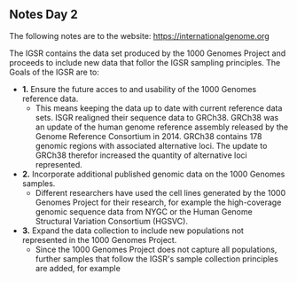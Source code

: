 ## Notes Day 2

The following notes are to the website: https://internationalgenome.org

The IGSR contains the data set produced by the 1000 Genomes Project and proceeds to include new data that follor the IGSR sampling principles. The Goals of the IGSR are to:
* **1.** Ensure the future acces to and usability of the 1000 Genomes reference data.
  * This means keeping the data up to date with current reference data sets. ISGR realigned their sequence data to GRCh38. GRCh38 was an update of the human genome reference assembly released by the Genome Reference Consortium in 2014. GRCh38 contains 178 genomic regions with associated alternative loci. The update to GRCh38 therefor increased the quantity of alternative loci represented.
* **2.** Incorporate additional published genomic data on the 1000 Genomes samples.
  * Different researchers have used the cell lines generated by the 1000 Genomes Project for their research, for example the high-coverage genomic sequence data from NYGC or the Human Genome Structural Variation Consortium (HGSVC).
* **3.** Expand the data collection to include new populations not represented in the 1000 Genomes Project.
  *  Since the 1000 Genomes Project does not capture all populations, further samples that follow the IGSR's sample collection principles are added, for example 
